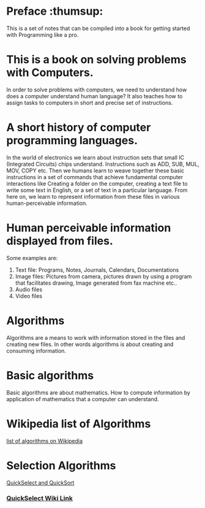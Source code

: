 
# Preface :thumsup:

This is a set of notes that can be compiled into a book for getting started with Programming like a pro.

# This is a book on solving problems with Computers.

In order to solve problems with computers, we need to understand how does a computer understand human language? It also teaches how to assign tasks to computers in short and precise set of instructions.

# A short history of computer programming languages.

In the world of electronics we learn about instruction sets that small IC (Integrated Circuits) chips understand. Instructions such as ADD, SUB, MUL, MOV, COPY etc. Then we humans learn to weave together these basic instructions in a set of commands that achieve fundamental computer interactions like Creating a folder on the computer, creating a text file to write some text in English, or a set of text in a particular language. From here on, we learn to represent information from these files in various human-perceivable information. 

# Human perceivable information displayed from files.

Some examples are:

1. Text file:
    Programs, Notes, Journals, Calendars, Documentations
2. Image files:
    Pictures from camera, pictures drawn by using a program that facilitates drawing, Image generated from fax machine etc..
3. Audio files
4. Video files

# Algorithms

Algorithms are a means to work with information stored in the files and creating new files. In other words algorithms is about creating and consuming information.

# Basic algorithms

Basic algorithms are about mathematics. How to compute information by application of mathematics that a computer can understand.

# Wikipedia list of Algorithms

[list of algorithms on Wikipedia](https://github.com/aksinghdce/GooglePedia/blob/master/Users/Amit/Checkpoints/0.0.Preface/Wikipedia%20List%20of%20Algorithms.md)

# Selection Algorithms

[QuickSelect and QuickSort](https://github.com/aksinghdce/GooglePedia/tree/master/Users/Amit/Checkpoints/5.Selection_Algorithms)

### [QuickSelect Wiki Link](https://en.wikipedia.org/wiki/Quickselect)
